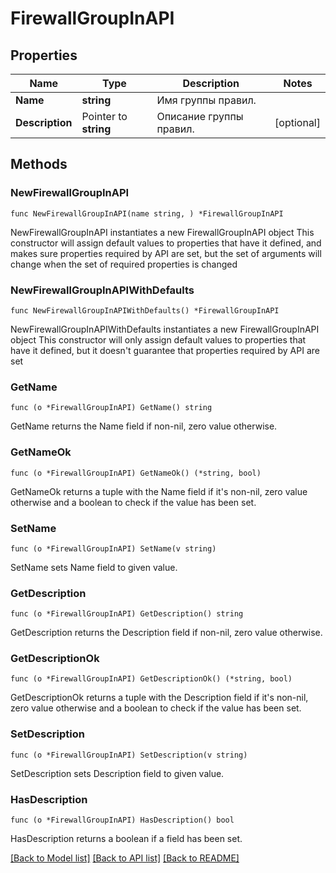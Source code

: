 # FirewallGroupInAPI

## Properties

Name | Type | Description | Notes
------------ | ------------- | ------------- | -------------
**Name** | **string** | Имя группы правил. | 
**Description** | Pointer to **string** | Описание группы правил. | [optional] 

## Methods

### NewFirewallGroupInAPI

`func NewFirewallGroupInAPI(name string, ) *FirewallGroupInAPI`

NewFirewallGroupInAPI instantiates a new FirewallGroupInAPI object
This constructor will assign default values to properties that have it defined,
and makes sure properties required by API are set, but the set of arguments
will change when the set of required properties is changed

### NewFirewallGroupInAPIWithDefaults

`func NewFirewallGroupInAPIWithDefaults() *FirewallGroupInAPI`

NewFirewallGroupInAPIWithDefaults instantiates a new FirewallGroupInAPI object
This constructor will only assign default values to properties that have it defined,
but it doesn't guarantee that properties required by API are set

### GetName

`func (o *FirewallGroupInAPI) GetName() string`

GetName returns the Name field if non-nil, zero value otherwise.

### GetNameOk

`func (o *FirewallGroupInAPI) GetNameOk() (*string, bool)`

GetNameOk returns a tuple with the Name field if it's non-nil, zero value otherwise
and a boolean to check if the value has been set.

### SetName

`func (o *FirewallGroupInAPI) SetName(v string)`

SetName sets Name field to given value.


### GetDescription

`func (o *FirewallGroupInAPI) GetDescription() string`

GetDescription returns the Description field if non-nil, zero value otherwise.

### GetDescriptionOk

`func (o *FirewallGroupInAPI) GetDescriptionOk() (*string, bool)`

GetDescriptionOk returns a tuple with the Description field if it's non-nil, zero value otherwise
and a boolean to check if the value has been set.

### SetDescription

`func (o *FirewallGroupInAPI) SetDescription(v string)`

SetDescription sets Description field to given value.

### HasDescription

`func (o *FirewallGroupInAPI) HasDescription() bool`

HasDescription returns a boolean if a field has been set.


[[Back to Model list]](../README.md#documentation-for-models) [[Back to API list]](../README.md#documentation-for-api-endpoints) [[Back to README]](../README.md)


